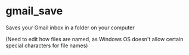 # gmail_save
Saves your Gmail inbox in a folder on your computer


(Need to edit how files are named, as Windows OS doesn't allow certain special characters for file names)
